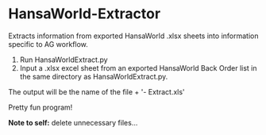# HansaWorld-Extractor

Extracts information from exported HansaWorld .xlsx sheets into information specific to AG workflow.

1. Run HansaWorldExtract.py
2. Input a .xlsx excel sheet from an exported HansaWorld Back Order list in the same directory as HansaWorldExtract.py.

The output will be the name of the file  + '- Extract.xls'

Pretty fun program!

**Note to self:** delete unnecessary files...
